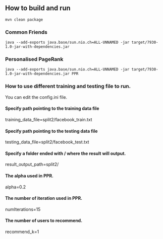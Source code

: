 ## How to build and run

```
mvn clean package
```

### Common Friends

```
java --add-exports java.base/sun.nio.ch=ALL-UNNAMED -jar target/7930-1.0-jar-with-dependencies.jar
```

### Personalised PageRank

```
java --add-exports java.base/sun.nio.ch=ALL-UNNAMED -jar target/7930-1.0-jar-with-dependencies.jar PPR
```

### How to use different training and testing file to run.

You can edit the config.ini file.

#### Specify path pointing to the training data file
training_data_file=split2/facebook_train.txt

#### Specify path pointing to the testing data file
testing_data_file=split2/facebook_test.txt

#### Specify a folder ended with / where the result will output.
result_output_path=split2/

#### The alpha used in PPR.
alpha=0.2

#### The number of iteration used in PPR.
numIterations=15

#### The number of users to recommend.
recommend_k=1